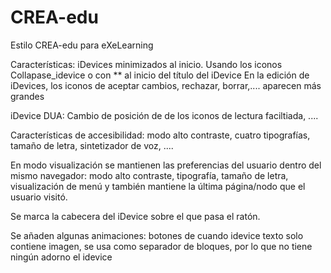 # CREA-edu
Estilo CREA-edu para eXeLearning

Características: 
 iDevices minimizados al inicio. Usando los iconos Collapase_idevice o con ** al inicio del título del iDevice
 En la edición de iDevices, los iconos de aceptar cambios, rechazar, borrar,.... aparecen más grandes

iDevice DUA: Cambio de posición de de los iconos de lectura faciltiada, ....

Características de accesibilidad: modo alto contraste, cuatro tipografías, tamaño de letra, sintetizador de voz, ....

 En modo visualización se mantienen las preferencias del usuario dentro del mismo navegador: modo alto contraste, tipografía, tamaño de letra, visualización de menú y también mantiene la última página/nodo que el usuario visitó.

 Se marca la cabecera del iDevice sobre el que pasa el ratón.

 Se añaden algunas animaciones: botones de 
 cuando idevice texto solo contiene imagen, se usa como separador de bloques, por lo que no tiene ningún adorno el idevice

